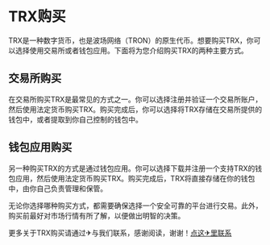 # TRX购买

TRX是一种数字货币，也是波场网络（TRON）的原生代币。想要购买TRX，你可以选择使用交易所或者钱包应用。下面将为您介绍购买TRX的两种主要方式。

## 交易所购买

在交易所购买TRX是最常见的方式之一。你可以选择注册并验证一个交易所账户，然后使用法定货币购买TRX。购买完成后，你可以选择将TRX存储在交易所提供的钱包中，或者提取到你自己控制的钱包中。

## 钱包应用购买

另一种购买TRX的方式是通过钱包应用。你可以选择下载并注册一个支持TRX的钱包应用，然后使用法定货币购买TRX。购买完成后，TRX将直接存储在你的钱包中，由你自己负责管理和保管。

无论你选择哪种购买方式，都需要确保选择一个安全可靠的平台进行交易。此外，购买前最好对市场行情有所了解，以便做出明智的决策。

更多关于TRX购买请通过✈与我们联系，感谢阅读，谢谢！[点这✈里联系](https://ss.k02.cc)